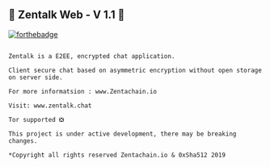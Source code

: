## :busts_in_silhouette: Zentalk Web - V 1.1 :statue_of_liberty:
[![forthebadge](https://forthebadge.com/images/badges/built-with-love.svg)](https://zentachain.io)

````

Zentalk is a E2EE, encrypted chat application.

Client secure chat based on asymmetric encryption without open storage on server side.

For more informatsion : www.Zentachain.io 

Visit: www.zentalk.chat

Tor supported ❎

This project is under active development, there may be breaking changes.

*Copyright all rights reserved Zentachain.io & 0xSha512 2019
